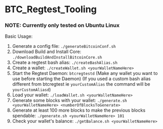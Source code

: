 # BTC_Regtest_Tooling

### NOTE: Currently only tested on Ubuntu Linux

Basic Usage:
1. Generate a config file: `./generateBitcoinConf.sh`
2. Download Build and Install Core: `./downloadBuildAndInstallBitcoinCore.sh`
3. Create a regtest bash alias: `./createBashAlias.sh`
4. Create a wallet: `./createWallet.sh <yourWalletNameHere>`
5. Start the Regtest Daemon: `btcregtestd` (Make any wallet you want to use before starting the Daemon) 
(If you used a custom bash alias different from btcregtest ie `yourCustomAlias` the command will be `yourCustomAliasd`)
6. Load your wallet: `./loadWallet.sh <yourWalletNameHere>`
7. Generate some blocks with your wallet: `./generate.sh <yourWalletNameHere> <numberOfBlocksToGenerate>`
8. Generate at least 100 more blocks to make the previous blocks spendable: `./generate.sh <yourWalletNameHere> 101`
9. Check your wallet's balance: `./getBalance.sh <yourWalletNameHere>` 

